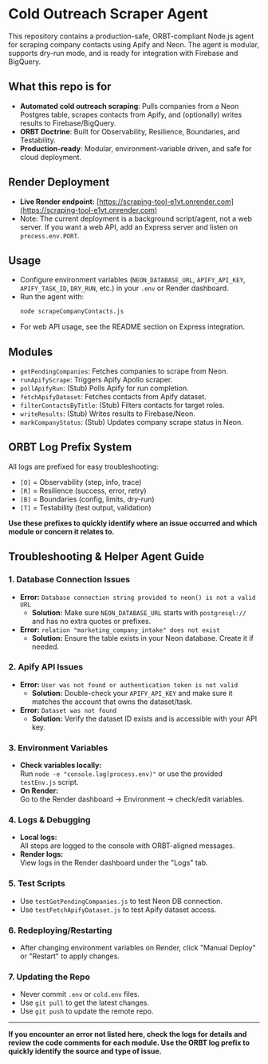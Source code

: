 # Cold Outreach Scraper Agent

This repository contains a production-safe, ORBT-compliant Node.js agent for scraping company contacts using Apify and Neon. The agent is modular, supports dry-run mode, and is ready for integration with Firebase and BigQuery.

## What this repo is for
- **Automated cold outreach scraping**: Pulls companies from a Neon Postgres table, scrapes contacts from Apify, and (optionally) writes results to Firebase/BigQuery.
- **ORBT Doctrine**: Built for Observability, Resilience, Boundaries, and Testability.
- **Production-ready**: Modular, environment-variable driven, and safe for cloud deployment.

## Render Deployment
- **Live Render endpoint:** [https://scraping-tool-e1vt.onrender.com](https://scraping-tool-e1vt.onrender.com)
- Note: The current deployment is a background script/agent, not a web server. If you want a web API, add an Express server and listen on `process.env.PORT`.

## Usage
- Configure environment variables (`NEON_DATABASE_URL`, `APIFY_API_KEY`, `APIFY_TASK_ID`, `DRY_RUN`, etc.) in your `.env` or Render dashboard.
- Run the agent with:
  ```sh
  node scrapeCompanyContacts.js
  ```
- For web API usage, see the README section on Express integration.

## Modules
- `getPendingCompanies`: Fetches companies to scrape from Neon.
- `runApifyScrape`: Triggers Apify Apollo scraper.
- `pollApifyRun`: (Stub) Polls Apify for run completion.
- `fetchApifyDataset`: Fetches contacts from Apify dataset.
- `filterContactsByTitle`: (Stub) Filters contacts for target roles.
- `writeResults`: (Stub) Writes results to Firebase/Neon.
- `markCompanyStatus`: (Stub) Updates company scrape status in Neon.

## ORBT Log Prefix System
All logs are prefixed for easy troubleshooting:
- `[O]` = Observability (step, info, trace)
- `[R]` = Resilience (success, error, retry)
- `[B]` = Boundaries (config, limits, dry-run)
- `[T]` = Testability (test output, validation)

**Use these prefixes to quickly identify where an issue occurred and which module or concern it relates to.**

## Troubleshooting & Helper Agent Guide

### 1. Database Connection Issues
- **Error:** `Database connection string provided to neon() is not a valid URL`
  - **Solution:** Make sure `NEON_DATABASE_URL` starts with `postgresql://` and has no extra quotes or prefixes.
- **Error:** `relation "marketing_company_intake" does not exist`
  - **Solution:** Ensure the table exists in your Neon database. Create it if needed.

### 2. Apify API Issues
- **Error:** `User was not found or authentication token is not valid`
  - **Solution:** Double-check your `APIFY_API_KEY` and make sure it matches the account that owns the dataset/task.
- **Error:** `Dataset was not found`
  - **Solution:** Verify the dataset ID exists and is accessible with your API key.

### 3. Environment Variables
- **Check variables locally:**  
  Run `node -e "console.log(process.env)"` or use the provided `testEnv.js` script.
- **On Render:**  
  Go to the Render dashboard → Environment → check/edit variables.

### 4. Logs & Debugging
- **Local logs:**  
  All steps are logged to the console with ORBT-aligned messages.
- **Render logs:**  
  View logs in the Render dashboard under the "Logs" tab.

### 5. Test Scripts
- Use `testGetPendingCompanies.js` to test Neon DB connection.
- Use `testFetchApifyDataset.js` to test Apify dataset access.

### 6. Redeploying/Restarting
- After changing environment variables on Render, click "Manual Deploy" or "Restart" to apply changes.

### 7. Updating the Repo
- Never commit `.env` or `cold.env` files.
- Use `git pull` to get the latest changes.
- Use `git push` to update the remote repo.

---

**If you encounter an error not listed here, check the logs for details and review the code comments for each module. Use the ORBT log prefix to quickly identify the source and type of issue.** 